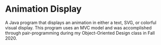 # Animation Display

A Java program that displays an animation in either a text, SVG, or colorful visual display. This program uses an MVC model and was accomplished through pair-programming during my Object-Oriented Design class in Fall 2020. 
